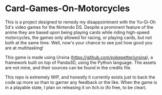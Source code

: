 # Card-Games-On-Motorcycles
This is a project designed to remedy my disappointment with the Yu-Gi-Oh 5d's video games for the Nintendo DS. Despite a prominent feature of the anime they are based 
upon being playing cards while riding high-speed motorcycles, the games only allowed for racing, or playing cards, but not both at the same time. Well, now's your chance 
to see just how good you are at multitasking!

This game is made using Ursina (https://github.com/pokepetter/ursina), a framework built on top of Panda3D, using the Python language. The assets are not mine, and their 
sources can be found in the credits file.

This repo is extremely WIP, and honestly it currently exists just to back the code up more so than to garner any feedback or the like. When the game is in a playable 
state, I plan on releasing it on itch.io (fo free, to be clear).
